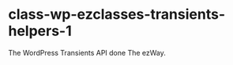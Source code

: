 class-wp-ezclasses-transients-helpers-1
=======================================

The WordPress Transients API done The ezWay.
